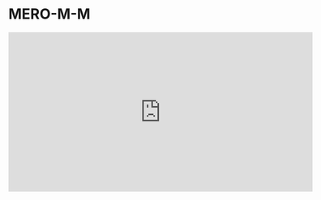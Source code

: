 #                                                       MERO-M-M
<iframe width="600" height="315" src="https://www.youtube.com/embed/fUQfu_vYdlk?rel=0&amp;controls=0&amp;showinfo=0&amp;start=1" frameborder="0" allow="autoplay; encrypted-media" allowfullscreen></iframe>

